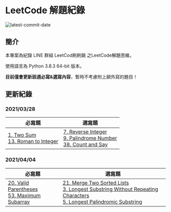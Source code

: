 # LeetCode 解題紀錄

![latest-commit-date](https://img.shields.io/badge/latest--commit--date-2021%2F04%2F04-brightgreen)

## 簡介

本專案為紀錄 LINE 群組 LeetCod刷刷鍋 之LeetCode解題思維。

使用語言為 Python 3.8.3 64-bit 版本。

**目前僅會更新該週必寫&選寫內容**，暫時不考慮附上額外寫的題目！

## 更新紀錄

### 2021/03/28

| 必寫題                                                                                                 | 選寫題                                                                                                                                                                         |
| ------------------------------------------------------------------------------------------------------ | ------------------------------------------------------------------------------------------------------------------------------------------------------------------------------ |
| [1. Two Sum](1.%20Two%20Sum/README.md)<br>[13. Roman to Integer](13.%20Roman%20to%20Integer/README.md) | [7. Reverse Integer](7.%20Reverse%20Integer/README.md)<br>[9. Palindrome Number](9.%20Palindrome%20Number/README.md)<br>[38. Count and Say](38.%20Count%20and%20Say/README.md) |

### 2021/04/04

| 必寫題                                                                                                                     | 選寫題                                                                                                                                                                                                                                                                                           |
| -------------------------------------------------------------------------------------------------------------------------- | ------------------------------------------------------------------------------------------------------------------------------------------------------------------------------------------------------------------------------------------------------------------------------------------------ |
| [20. Valid Parentheses](20.%20Valid%20Parentheses/README.md)<br>[53. Maximum Subarray](53.%20Maximum%20Subarray/README.md) | [21. Merge Two Sorted Lists](21.%20Merge%20Two%20Sorted%20Lists/README.md)<br>[3. Longest Substring Without Repeating Characters](3.%20Longest%20Substring%20Without%20Repeating%20Characters/README.md)<br>[5. Longest Palindromic Substring](5.%20Longest%20Palindromic%20Substring/README.md) |

